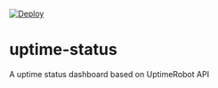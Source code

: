 [![Deploy](https://www.herokucdn.com/deploy/button.svg)](https://heroku.com/deploy)

# uptime-status
 A uptime status dashboard based on UptimeRobot API
